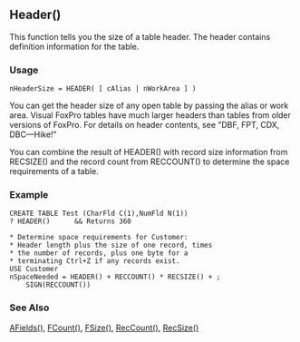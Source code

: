 ## Header()

This function tells you the size of a table header. The header contains definition information for the table.

### Usage

```foxpro
nHeaderSize = HEADER( [ cAlias | nWorkArea ] )
```

You can get the header size of any open table by passing the alias or work area. Visual FoxPro tables have much larger headers than tables from older versions of FoxPro. For details on header contents, see "DBF, FPT, CDX, DBC&mdash;Hike!"

You can combine the result of HEADER() with record size information from RECSIZE() and the record count from RECCOUNT() to determine the space requirements of a table.

### Example

```foxpro
CREATE TABLE Test (CharFld C(1),NumFld N(1))
? HEADER()      && Returns 360

* Determine space requirements for Customer:
* Header length plus the size of one record, times
* the number of records, plus one byte for a
* terminating Ctrl+Z if any records exist.
USE Customer
nSpaceNeeded = HEADER() + RECCOUNT() * RECSIZE() + ;
    SIGN(RECCOUNT())
```
### See Also

[AFields()](s4g292.md), [FCount()](s4g076.md), [FSize()](s4g076.md), [RecCount()](s4g082.md), [RecSize()](s4g082.md)